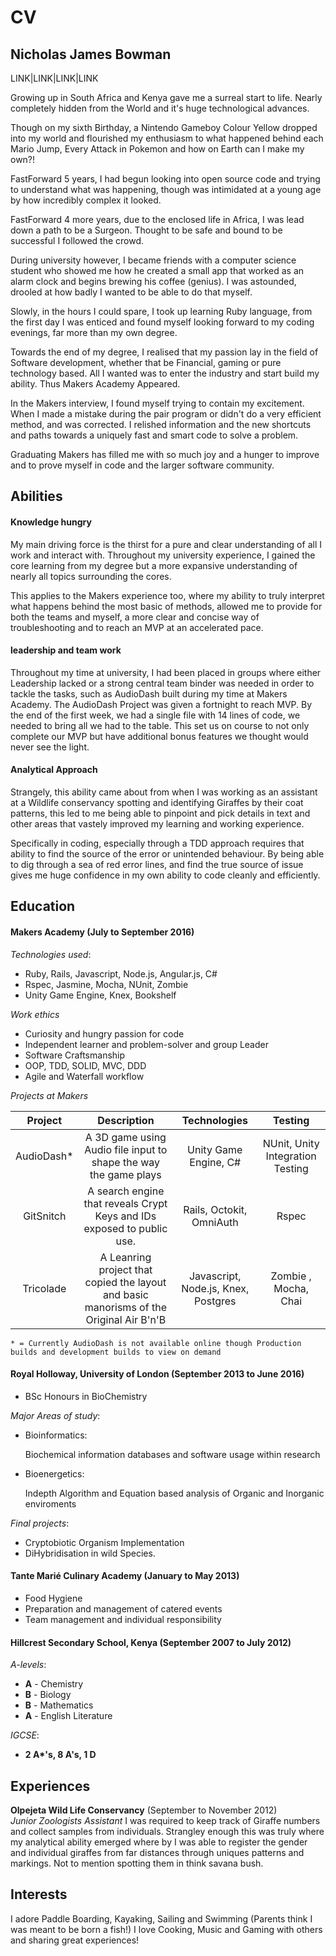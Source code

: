 # CV

## Nicholas James Bowman

LINK|LINK|LINK|LINK

Growing up in South Africa and Kenya gave me a surreal start to life. Nearly completely hidden from the World and it's huge technological advances.

Though on my sixth Birthday, a Nintendo Gameboy Colour Yellow dropped into my world and flourished my enthusiasm to what happened behind each Mario Jump, Every Attack in Pokemon and how on Earth can I make my own?!

FastForward 5 years, I had begun looking into open source code and trying to understand what was happening, though was intimidated at a young age by how incredibly complex it looked.

FastForward 4 more years, due to the enclosed life in Africa, I was lead down a path to be a Surgeon. Thought to be safe and bound to be successful I followed the crowd.

During university however, I became friends with a computer science student who showed me how he created a small app that worked as an alarm clock and begins brewing his coffee (genius). I was astounded, drooled at how badly I wanted to be able to do that myself.

Slowly, in the hours I could spare, I took up learning Ruby language, from the first day I was enticed and found myself looking forward to my coding evenings, far more than my own degree.

Towards the end of my degree, I realised that my passion lay in the field of Software development, whether that be Financial, gaming or pure technology based. All I wanted was to enter the industry and start build my ability. Thus Makers Academy Appeared.

In the Makers interview, I found myself trying to contain my excitement. When I made a mistake during the pair program or didn't do a very efficient method, and was corrected. I relished information and the new shortcuts and paths towards a uniquely fast and smart code to solve a problem.

Graduating Makers has filled me with so much joy and a hunger to improve and to prove myself in code and the larger software community.


## Abilities

#### Knowledge hungry

My main driving force is the thirst for a pure and clear understanding of all I work and interact with. Throughout my university experience, I gained the core learning from my degree but a more expansive understanding of nearly all topics surrounding the cores.

This applies to the Makers experience too, where my ability to truly interpret what happens behind the most basic of methods, allowed me to provide for both the teams and myself, a more clear and concise way of troubleshooting and to reach an MVP at an accelerated pace.

#### leadership and team work

Throughout my time at university, I had been placed in groups where either Leadership lacked or a strong central team binder was needed in order to tackle the tasks, such as AudioDash built during my time at Makers Academy. The AudioDash Project was given a fortnight to reach MVP. By the end of the first week, we had a single file with 14 lines of code, we needed to bring all we had to the table. This set us on course to not only complete our MVP but have additional bonus features we thought would never see the light.

#### Analytical Approach

Strangely, this ability came about from when I was working as an assistant at a Wildlife conservancy spotting and identifying Giraffes by their coat patterns, this led to me being able to pinpoint and pick details in text and other areas that vastely improved my learning and working experience.

Specifically in coding, especially through a TDD approach requires that ability to find the source of the error or unintended behaviour. By being able to dig through a sea of red error lines, and find the true source of issue gives me huge confidence in my own ability to code cleanly and efficiently.

## Education

#### Makers Academy (July to September 2016)

*Technologies used*:
- Ruby, Rails, Javascript, Node.js, Angular.js, C#
- Rspec, Jasmine, Mocha, NUnit, Zombie
- Unity Game Engine, Knex, Bookshelf

*Work ethics*

- Curiosity and hungry passion for code
- Independent learner and problem-solver and group Leader
- Software Craftsmanship
- OOP, TDD, SOLID, MVC, DDD
- Agile and Waterfall workflow

*Projects at Makers*

|  Project      | Description          | Technologies| Testing |
| :-------------:|:-------------:|:-----:|:--:|
| AudioDash*   | A 3D game using Audio file input to shape the way the game plays | Unity Game Engine, C#| NUnit, Unity Integration Testing|
| GitSnitch     | A search engine that reveals Crypt Keys and IDs exposed to public use. | Rails, Octokit, OmniAuth | Rspec |
| Tricolade     | A Leanring project that copied the layout and basic manorisms of the Original Air B'n'B | Javascript, Node.js, Knex, Postgres |Zombie , Mocha, Chai|

`* = Currently AudioDash is not available online though Production builds and development builds to view on demand`


#### Royal Holloway, University of London (September 2013 to June 2016)

- BSc Honours in BioChemistry

*Major Areas of study*:

- Bioinformatics:

    Biochemical information databases and software usage within research
- Bioenergetics:

    Indepth Algorithm and Equation based analysis of Organic and Inorganic enviroments

*Final projects*:

- Cryptobiotic Organism Implementation
- DiHybridisation in wild Species.

#### Tante Marié Culinary Academy (January to May 2013)

- Food Hygiene
- Preparation and management of catered events
- Team management and individual responsibility

#### Hillcrest Secondary School, Kenya (September 2007 to July 2012)

*A-levels*:

- **A** - Chemistry
- **B**  - Biology
- **B**  - Mathematics
- **A**  - English Literature

*IGCSE*:

- **2 A\*'s, 8 A's, 1 D**

## Experiences

**Olpejeta Wild Life Conservancy** (September to November 2012)    
*Junior Zoologists Assistant*
I was required to keep track of Giraffe numbers and collect samples from individuals. Strangley enough this was truly where my analytical ability emerged where by I was able to register the gender and individual giraffes from far distances through uniques patterns and markings. Not to mention spotting them in think savana bush.  

## Interests

I adore Paddle Boarding, Kayaking, Sailing and Swimming (Parents think I was meant to be born a fish!) I love Cooking, Music and Gaming with others and sharing great experiences!

